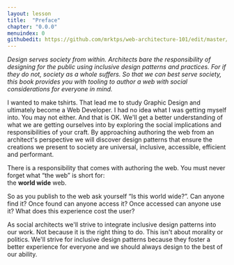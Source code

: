 ```yaml
---
layout: lesson
title:  "Preface"
chapter: "0.0.0"
menuindex: 0
githubedit: https://github.com/mrktps/web-architecture-101/edit/master/_unit_0/preface.markdown
---
```


*Design serves society from within. Architects bare the responsibility of designing for the public using inclusive design patterns and practices. For if they do not, society as a whole suffers. So that we can best serve society, this book provides you with tooling to author a web with social considerations for everyone in&nbsp;mind.*

I wanted to make tshirts. That lead me to study Graphic Design and ultimately become a Web Developer. I had no idea what I was getting myself into. You may not either. And that is OK. We'll get a better understanding of what we are getting ourselves into by exploring the social implications and responsibilities of your craft. By approaching authoring the web from an architect's perspective we will discover design patterns that ensure the creations we present to society are universal, inclusive, accessible, efficient and performant. 

There is a responsibility that comes with authoring the web. You must never forget what “the web” is short&nbsp;for:<br>the **world wide** web.

So as you publish to the web ask yourself “Is this world wide?”. Can anyone find it? Once found can anyone access it? Once accessed can anyone use it? What does this experience cost the user?

As social architects we'll strive to integrate inclusive design patterns into our work. Not because it is the right thing to do. This isn't about morality or politics. We'll strive for inclusive design patterns because they foster a better experience for everyone and we should always design to the best of our ability. 

